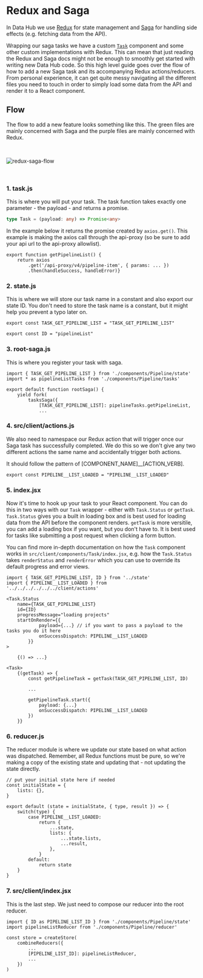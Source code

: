 # Redux and Saga

In Data Hub we use [Redux](https://redux.js.org/) for state management and [Saga](https://redux-saga.js.org/) for handling side effects (e.g. fetching data from the API).

Wrapping our saga tasks we have a custom [`Task`](https://github.com/uktrade/data-hub-frontend/blob/master/src/client/components/Task/index.jsx#L47-L101) component and some other custom implementations with Redux. This can mean that just reading the Redux and Saga docs might not be enough to smoothly get started with writing new Data Hub code. So this high level guide goes over the flow of how to add a new Saga task and its accompanying Redux actions/reducers. From personal experience, it can get quite messy navigating all the different files you need to touch in order to simply load some data from the API and render it to a React component.

## Flow

The flow to add a new feature looks something like this. The green files are mainly concerned with Saga and the purple files are mainly concerned with Redux.

<br />

![redux-saga-flow](./redux-saga-flow.svg)

<br />

### 1. task.js

This is where you will put your task. The task function takes exactly one parameter - the payload - and returns a promise.

```ts
type Task = (payload: any) => Promise<any>
```

In the example below it returns the promise created by `axios.get()`. This example is making the axios call through the api-proxy (so be sure to add your api url to the api-proxy allowlist).

```
export function getPipelineList() {
    return axios
        .get('/api-proxy/v4/pipeline-item', { params: ... })
        .then(handleSuccess, handleError)}
```

### 2. state.js

This is where we will store our task name in a constant and also export our state ID. You don't need to store the task name is a constant, but it might help you prevent a typo later on.

```
export const TASK_GET_PIPELINE_LIST = "TASK_GET_PIPELINE_LIST"

export const ID = "pipelineList"
```

### 3. root-saga.js

This is where you register your task with saga.

```
import { TASK_GET_PIPELINE_LIST } from './components/Pipeline/state'
import * as pipelineListTasks from './components/Pipeline/tasks'

export default function rootSaga() {
    yield fork(
        tasksSaga({
            [TASK_GET_PIPELINE_LIST]: pipelineTasks.getPipelineList,
            ...
```

### 4. src/client/actions.js

We also need to namespace our Redux action that will trigger once our Saga task has successfully completed. We do this so we don't give any two different actions the same name and accidentally trigger both actions.

It should follow the pattern of [COMPONENT_NAME]__[ACTION_VERB].

```
export const PIPELINE__LIST_LOADED = "PIPELINE__LIST_LOADED"
```

### 5. index.jsx

Now it's time to hook up your task to your React component. You can do this in two ways with our `Task` wrapper - either with `Task.Status` or `getTask`. `Task.Status` gives you a built in loading box and is best used for loading data from the API before the component renders. `getTask` is more versitile, you can add a loading box if you want, but you don't have to. It is best used for tasks like submitting a post request when clicking a form button.

You can find more in-depth documentation on how the `Task` component works in `src/client/components/Task/index.jsx`, e.g. how the `Task.Status` takes `renderStatus` and `renderError` which you can use to override its default progress and error views.

```
import { TASK_GET_PIPELINE_LIST, ID } from '../state'
import { PIPELINE__LIST_LOADED } from '../../../../../../client/actions'

<Task.Status
    name={TASK_GET_PIPELINE_LIST}
    id={ID}
    progressMessage="loading projects"
    startOnRender={{
            payload={...} // if you want to pass a payload to the tasks you do it here
            onSuccessDispatch: PIPELINE__LIST_LOADED
        }}
>

    {() => ...}
```

```
<Task>
    {(getTask) => {
        const getPipelineTask = getTask(TASK_GET_PIPELINE_LIST, ID)

        ...

        getPipelineTask.start({
            payload: {...}
            onSuccessDispatch: PIPELINE__LIST_LOADED
        })
    }}
```

### 6. reducer.js

The reducer module is where we update our state based on what action was dispatched. Remember, all Redux functions must be pure, so we're making a copy of the existing state and updating that - not updating the state directly.

```
// put your initial state here if needed
const initialState = {
    lists: {},
}

export default (state = initialState, { type, result }) => {
    switch(type) {
        case PIPELINE__LIST_LOADED:
            return {
                ...state,
                lists: {
                    ...state.lists,
                    ...result,
                },
            }
        default:
            return state
    }
}
```

### 7. src/client/index.jsx

This is the last step. We just need to compose our reducer into the root reducer.

```
import { ID as PIPELINE_LIST_ID } from './components/Pipeline/state'
import pipelineListReducer from './components/Pipeline/reducer'

const store = createStore(
    combineReducers({
        ...
        [PIPELINE_LIST_ID]: pipelineListReducer,
        ...
    })
)
```

